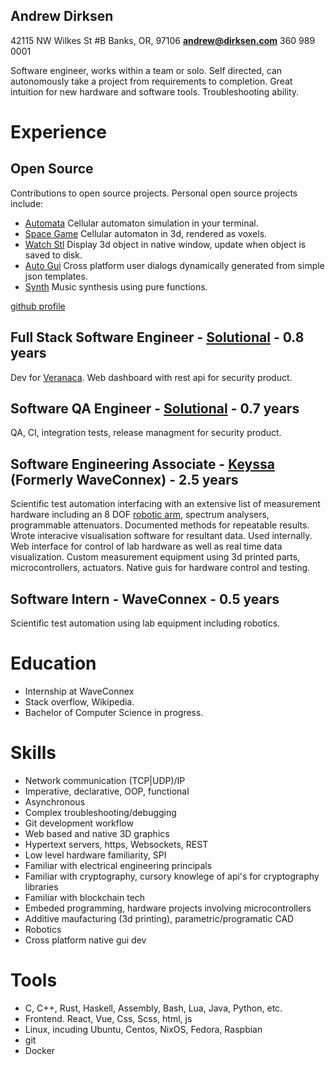 ## Andrew Dirksen

42115 NW Wilkes St #B Banks, OR, 97106 **andrew@dirksen.com** 360 989 0001

Software engineer, works within a team or solo. Self directed, can autonomously take a project from requirements to completion. Great intuition for new hardware and software tools. Troubleshooting ability.

# Experience

## Open Source

Contributions to open source projects. Personal open source projects include:

* [Automata](https://github.com/bddap/automata) Cellular automaton simulation in your terminal.
* [Space Game](https://github.com/bddap/space-game-bimensal) Cellular automaton in 3d, rendered as voxels.
* [Watch Stl](https://github.com/bddap/watch-stl-rust) Display 3d object in native window, update when object is saved to disk.
* [Auto Gui](https://github.com/bddap/auto-gui) Cross platform user dialogs dynamically generated from simple json templates.
* [Synth](https://github.com/bddap/haskell-synth) Music synthesis using pure functions.

[github profile](https://github.com/bddap)

## Full Stack Software Engineer - [Solutional](https://solutionalinc.com/) - 0.8 years

Dev for [Veranaca](https://www.vernaca.com/).
Web dashboard with rest api for security product.

## Software QA Engineer - [Solutional](https://solutionalinc.com/) - 0.7 years

QA, CI, integration tests, release managment for security product.

## Software Engineering Associate - [Keyssa](http://www.keyssa.com/) (Formerly WaveConnex) - 2.5 years

Scientific test automation interfacing with an extensive list of measurement hardware including an 8 DOF [robotic arm](http://www.robai.com/), spectrum analysers, programmable attenuators.
Documented methods for repeatable results.
Wrote interacive visualisation software for resultant data. Used internally.
Web interface for control of lab hardware as well as real time data visualization.
Custom measurement equipment using 3d printed parts, microcontrollers, actuators.
Native guis for hardware control and testing.

## Software Intern - WaveConnex - 0.5 years

Scientific test automation using lab equipment including robotics.

# Education

- Internship at WaveConnex
- Stack overflow, Wikipedia.
- Bachelor of Computer Science in progress.

# Skills

* Network communication (TCP|UDP)/IP
* Imperative, declarative, OOP, functional
* Asynchronous
* Complex troubleshooting/debugging
* Git development workflow
* Web based and native 3D graphics
* Hypertext servers, https, Websockets, REST
* Low level hardware familiarity, SPI
* Familiar with electrical engineering principals
* Familiar with cryptography, cursory knowlege of api's for cryptography libraries
* Familiar with blockchain tech
* Embeded programming, hardware projects involving microcontrollers
* Additive maufacturing (3d printing), parametric/programatic CAD
* Robotics
* Cross platform native gui dev

# Tools

* C, C++, Rust, Haskell, Assembly, Bash, Lua, Java, Python, etc.
* Frontend. React, Vue, Css, Scss, html, js
* Linux, incuding Ubuntu, Centos, NixOS, Fedora, Raspbian
* git
* Docker


